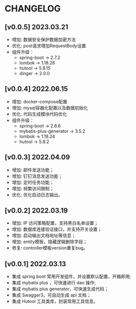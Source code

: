 # CHANGELOG

## [v0.0.5]  2023.03.21

- 增加: 数据安全保护数据加密方法
- 优化: post请求增加RequestBody设置
- 组件升级：
  - spring-boot -> 2.7.2
  - lombok -> 1.18.26
  - hutool -> 5.8.15
  - dinger -> 2.0.0

## [v0.0.4]  2022.06.15

- 增加: docker-compose配置
- 增加: mysql容器化配置以及数据初始化
- 优化: 代码生成模块代码优化
- 组件升级：
  - spring-boot -> 2.6.6
  - mybatis-plus-generator -> 3.5.2
  - lombok -> 1.18.24
  - hutool -> 5.8.2

## [v0.0.3]  2022.04.09

- 增加: 邮件发送功能；
- 增加: 钉钉消息发送功能；
- 增加: 定时任务功能；
- 增加: 频繁访问限制；
- 优化: 优化启动日志输出。

## [v0.0.2]  2022.03.19

- 增加: IP 访问策略配置，支持黑白名单设置；
- 增加: 数据库连接验证接口，并支持开关设置；
- 增加: 启动输出文档地址等信息；
- 增加: entity模板，隐藏逻辑删除字段；
- 修复: controller模板version重复bug。

## [v0.0.1]  2022.03.13

- 集成 spring boot 常用开发组件，并设置默认配置，开箱即用;
- 集成 mybatis plus ，可快速进行 dao 操作;
- 集成 mybatis plus generator，可快速生成代码；
- 集成 Swagger3，可自动生成 api 文档；
- 集成 Hutool 工具类库，封装常用工具信息。